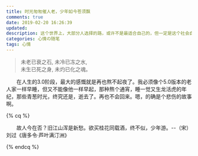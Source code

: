 ```yaml
---
title: 时光匆匆催人老，少年如今苍须飘
comments: true
date: 2019-02-20 16:26:39
updated:
description: 这个世界上，大部分人选择的路，或许不是最适合自己的，但一定是这个社会自然选择的结果。
categories: 心情の随笔
tags: 心情
---
```


> 未老已衰之石, 未冷已冻之水,  
> 未生已死之身, 未灼已化之魂。
  

&emsp;&emsp;在人生的3.0阶段，最大的感慨就是再也熬不起夜了。我必须像个5.0版本的老人家一样早睡，但又不能像他一样早起，那种熬个通宵，睡一觉又生龙活虎的年纪，那些青葱时光，终究还是，逝去了。再也不会回来。嗯，的确是个悲伤的故事啊。  

{% cq %}
  
&emsp;&emsp;故人今在否？旧江山浑是新愁。欲买桂花同载酒，终不似，少年游。--（宋）刘过《唐多令·芦叶满汀洲》  
   
{% endcq %}